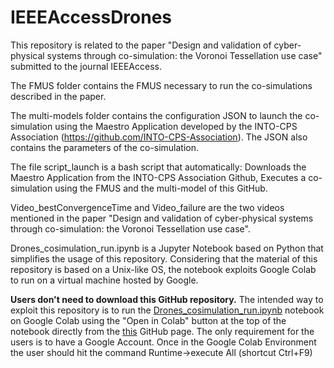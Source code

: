 # IEEEAccessDrones

This repository is related to the paper "Design and validation of cyber-physical systems through co-simulation: the Voronoi Tessellation use case" submitted to the journal IEEEAccess.

The FMUS folder contains the FMUS necessary to run the co-simulations described in the paper.

The multi-models folder contains the configuration JSON to launch the co-simulation using the Maestro Application developed by the INTO-CPS Association (https://github.com/INTO-CPS-Association). The JSON also contains the parameters of the co-simulation.

The file script_launch is a bash script that automatically:
  Downloads the Maestro Application from the INTO-CPS Association Github,
  Executes a co-simulation using the FMUS and the multi-model of this GitHub.

  Video_bestConvergenceTime and Video_failure are the two videos mentioned in the paper "Design and validation of cyber-physical systems through co-simulation: the Voronoi Tessellation use case".

  Drones_cosimulation_run.ipynb is a Jupyter Notebook based on Python that simplifies the usage of this repository.
Considering that the material of this repository is based on a Unix-like OS, the notebook exploits Google Colab to run on a virtual machine hosted by Google.

<b>Users don't need to download this GitHub repository.</b>
The intended way to exploit this repository is to run the [Drones_cosimulation_run.ipynb](./Drones_cosimulation_run.ipynb) notebook on Google Colab using the "Open in Colab" button at the top of the notebook directly from the [this](./Drones_cosimulation_run.ipynb) GitHub page.
The only requirement for the users is to have a Google Account.
Once in the Google Colab Environment the user should hit the command Runtime->execute All (shortcut Ctrl+F9) 
